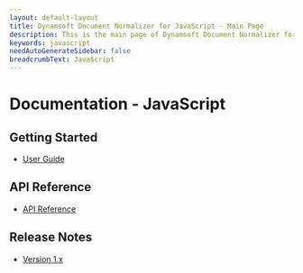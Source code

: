 ```yaml
---
layout: default-layout
title: Dynamsoft Document Normalizer for JavaScript - Main Page
description: This is the main page of Dynamsoft Document Normalizer for JavaScript SDK.
keywords: javascript
needAutoGenerateSidebar: false
breadcrumbText: JavaScript
---
```


# Documentation - JavaScript

## Getting Started

- [User Guide]({{site.js}}user-guide/index.md)

## API Reference

- [API Reference]({{site.js}}api-reference/index.md)

## Release Notes

- [Version 1.x]({{site.js}}release-notes/javascript-1.md)

